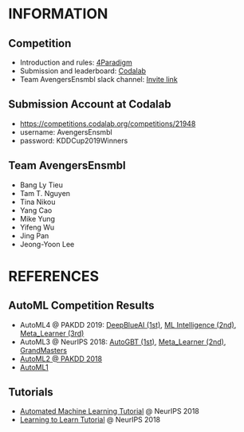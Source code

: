 # INFORMATION

## Competition

* Introduction and rules: [4Paradigm](https://www.4paradigm.com/competition/kddcup2019)
* Submission and leaderboard: [Codalab](https://competitions.codalab.org/competitions/21948)
* Team AvengersEnsmbl slack channel: [Invite link](https://join.slack.com/t/avengersensmbl/shared_invite/enQtNjI1NDE2NjIyMzEwLTNlOTYyY2QzMzdjOTg5NTg3NDcxZmQ0ZTgxODljOGZhYjY0OWFjYzFmNTExNzMwYzBkZmZmNzNhYmM3NDI5NzU)

## Submission Account at Codalab

* https://competitions.codalab.org/competitions/21948
* username: AvengersEnsmbl
* password: KDDCup2019Winners

## Team **AvengersEnsmbl**

* Bang Ly Tieu
* Tam T. Nguyen
* Tina Nikou
* Yang Cao
* Mike Yung
* Yifeng Wu
* Jing Pan
* Jeong-Yoon Lee

# REFERENCES

## AutoML Competition Results

* AutoML4 @ PAKDD 2019: [DeepBlueAI (1st)](https://docs.google.com/viewer?a=v&pid=sites&srcid=Y2hhbGVhcm4ub3JnfGF1dG9tbHxneDoxYWNhMDllOTU1Y2U5YWIy), [ML Intelligence (2nd)](https://docs.google.com/viewer?a=v&pid=sites&srcid=Y2hhbGVhcm4ub3JnfGF1dG9tbHxneDoxYjZhZDg4NmZhNmRmNjgw), [Meta_Learner (3rd)](https://docs.google.com/viewer?a=v&pid=sites&srcid=Y2hhbGVhcm4ub3JnfGF1dG9tbHxneDo3YzRiNzgwZWFmYzgwZjBm)
* AutoML3 @ NeurIPS 2018: [AutoGBT (1st)](https://ccc.inaoep.mx/~hugojair/imgs/Autodidact_ai_team_video.mp4), [Meta_Learner (2nd)](https://docs.google.com/viewer?a=v&pid=sites&srcid=Y2hhbGVhcm4ub3JnfGF1dG9tbHxneDo3YjhhMGFiZjc3ZGNjYTU), [GrandMasters](https://docs.google.com/viewer?a=v&pid=sites&srcid=Y2hhbGVhcm4ub3JnfGF1dG9tbHxneDozMTUzN2JjY2NmMDA5OTQ)
* [AutoML2 @ PAKDD 2018](https://www.4paradigm.com/competition/pakdd2018)
* [AutoML1](https://competitions.codalab.org/competitions/2321)

## Tutorials

* [Automated Machine Learning Tutorial](https://www.automl.org/wp-content/uploads/2018/12/AutoML-Tutorial-NeurIPS2018-HPO_and_NAS.pdf) @ NeurIPS 2018
* [Learning to Learn Tutorial](https://www.automl.org/wp-content/uploads/2018/12/AutoML-Tutorial-NeurIPS2018-MetaLearning.pdf) @ NeurIPS 2018

